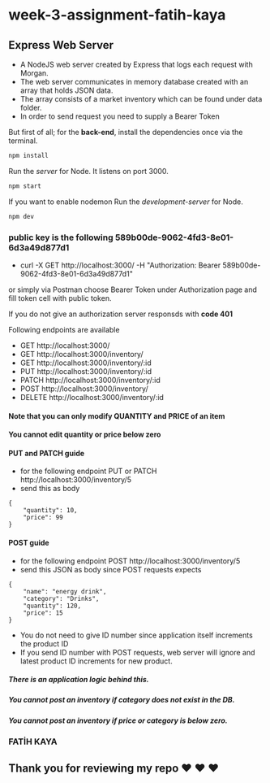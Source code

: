 # week-3-assignment-fatih-kaya

## Express Web Server

- A NodeJS web server created by Express that logs each request with Morgan.
- The web server communicates in memory database created with an array that holds JSON data.
- The array consists of a market inventory which can be found under data folder.
- In order to send request you need to supply a Bearer Token

But first of all; for the **back-end**, install the dependencies once via the terminal.

```bash
npm install
```

Run the _server_ for Node. It listens on port 3000.

```bash
npm start
```

If you want to enable nodemon Run the _development-server_ for Node.

```bash
npm dev
```

### public key is the following 589b00de-9062-4fd3-8e01-6d3a49d877d1

- curl -X GET http://localhost:3000/ -H "Authorization: Bearer 589b00de-9062-4fd3-8e01-6d3a49d877d1"

or simply via Postman choose Bearer Token under Authorization page and fill token cell with public token.

If you do not give an authorization server responsds with **code 401**

Following endpoints are available

- GET http://localhost:3000/
- GET http://localhost:3000/inventory/
- GET http://localhost:3000/inventory/:id
- PUT http://localhost:3000/inventory/:id
- PATCH http://localhost:3000/inventory/:id
- POST http://localhost:3000/inventory/
- DELETE http://localhost:3000/inventory/:id

#### Note that you can only modify QUANTITY and PRICE of an item

#### You cannot edit quantity or price below zero

#### PUT and PATCH guide

- for the following endpoint PUT or PATCH http://localhost:3000/inventory/5
- send this as body

```
{
    "quantity": 10,
    "price": 99
}
```

#### POST guide

- for the following endpoint POST http://localhost:3000/inventory/5
- send this JSON as body since POST requests expects 

```
{
    "name": "energy drink",
    "category": "Drinks",
    "quantity": 120,
    "price": 15
}
```

- You do not need to give ID number since application itself increments the product ID
- If you send ID number with POST requests, web server will ignore and latest product ID increments for new product.

##### There is an application logic behind this.

##### You cannot post an inventory if category does not exist in the DB.

##### You cannot post an inventory if price or category is below zero.

### FATİH KAYA

## Thank you for reviewing my repo :heart: :heart: :heart:
